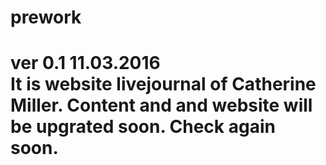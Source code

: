 # prework
ver 0.1 11.03.2016
<br>
It is website livejournal of Catherine Miller.
Content and and website will be upgrated soon.
Check again soon.
==================================================
